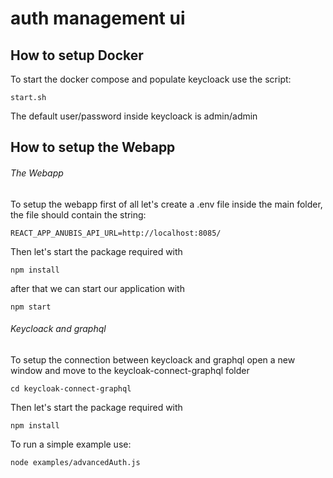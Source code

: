 # auth management ui

## How to setup Docker

To start the docker compose and populate keycloack use the script:

```
start.sh
```
The default user/password inside keycloack is admin/admin

## How to setup the Webapp

###### The Webapp

To setup the webapp first of all let's create a .env file inside the main folder, the file should contain the string:

```
REACT_APP_ANUBIS_API_URL=http://localhost:8085/
```

Then let's start the package required with

```
npm install
```

after that we can start our application with

```
npm start
```

######  Keycloack and graphql

To setup the connection between keycloack and graphql open a new window and move to the keycloak-connect-graphql folder

```
cd keycloak-connect-graphql
```

Then let's start the package required with

```
npm install
```

To run a simple example use:

```
node examples/advancedAuth.js
```

